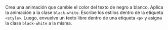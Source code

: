 Crea una animación que cambie el color del texto de negro a blanco. Aplica la animación a la clase `black-white`. Escribe los estilos dentro de la etiqueta `<style>`. Luego, envuelve un texto libre dentro de una etiqueta `<p>` y asigna la clase `black-white` a la misma.
